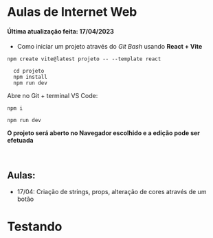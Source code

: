 # Aulas de Internet Web
#### Última atualização feita: 17/04/2023

- Como iniciar um projeto através do _Git Bash_ usando **React + Vite** <br>
~~~comand
npm create vite@latest projeto -- --template react
~~~~
~~~comand
  cd projeto
  npm install
  npm run dev
~~~~
Abre no Git + terminal VS Code:
~~~comand
npm i
~~~
~~~comand
npm run dev
~~~
**O projeto será aberto no Navegador escolhido e a edição pode ser efetuada**

<br>

## Aulas:
- 17/04: Criação de strings, props, alteração de cores através de um botão
# Testando

